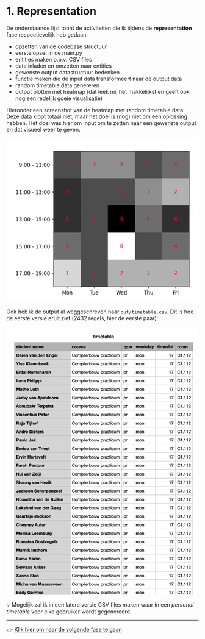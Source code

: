 # 1. Representation

De onderstaande lijst toont de activiteiten die ik tijdens de **representation**
fase respectievelijk heb gedaan:

- opzetten van de codebase structuur
- eerste opzet in de main.py
- entities maken o.b.v. CSV files
- data inladen en omzetten naar entities
- gewenste output datastructuur bedenken
- functie maken die de input data transformeert naar de output data
- random timetable data genereren
- output plotten met heatmap (dat leek mij het makkelijkst en geeft ook nog een
  redelijk goeie visualisatie)

Hieronder een screenshot van de heatmap met random timetable data. Deze data
klopt totaal niet, maar het doel is (nog) niet om een oplossing hebben. Het doel
was hier om input om te zetten naar een gewenste output en dat visueel weer te
geven.

![heatmap filled with random timetable data](./heatmap.png)

Ook heb ik de output al weggeschreven naar `out/timetable.csv`. Dit is hoe
de eerste versie eruit ziet (2432 regels, hier de eerste paar):

![csv file with random timetable data](./timetable-csv-output.png)

:bulb: Mogelijk zal ik in een latere versie CSV files maken waar in een
_personal timetable_ voor elke gebruiker wordt gegenereerd.

---

:point_right: [Klik hier om naar de volgende fase te gaan](../2-baseline/README.md)
